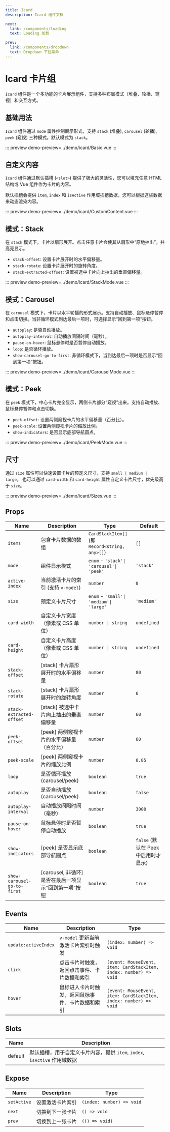```yaml
---
title: Icard
description: Icard 组件文档

next:
  link: /components/loading
  text: Loading 加载

prev:
  link: /components/dropdown
  text: Dropdown 下拉菜单
---
```


# Icard 卡片组

`Icard` 组件是一个多功能的卡片展示组件，支持多种布局模式（堆叠、轮播、窥视）和交互方式。

## 基础用法

`Icard` 组件通过 `mode` 属性控制展示形式，支持 `stack` (堆叠), `carousel` (轮播), `peek` (窥视) 三种模式。默认模式为 `stack`。

::: preview
demo-preview=../demo/icard/Basic.vue
:::

## 自定义内容

`Icard` 组件通过默认插槽 (`<slot>`) 提供了极大的灵活性，您可以填充任意 HTML 结构或 Vue 组件作为卡片的内容。

默认插槽会提供 `item`, `index` 和 `isActive` 作用域插槽数据，您可以根据这些数据来动态渲染内容。

::: preview
demo-preview=../demo/icard/CustomContent.vue
:::

## 模式：Stack

在 `stack` 模式下，卡片以扇形展开。点击任意卡片会使其从扇形中“原地抽出”，并高亮显示。

- `stack-offset`: 设置卡片展开时的水平偏移量。
- `stack-rotate`: 设置卡片展开时的旋转角度。
- `stack-extracted-offset`: 设置被选中卡片向上抽出的垂直偏移量。

::: preview
demo-preview=../demo/icard/StackMode.vue
:::

## 模式：Carousel

在 `carousel` 模式下，卡片以水平轮播的形式展示。支持自动播放、鼠标悬停暂停和点击切换。当非循环模式到达最后一项时，可选择显示“回到第一项”按钮。

- `autoplay`: 是否自动播放。
- `autoplay-interval`: 自动播放间隔时间（毫秒）。
- `pause-on-hover`: 鼠标悬停时是否暂停自动播放。
- `loop`: 是否循环播放。
- `show-carousel-go-to-first`: 非循环模式下，当到达最后一项时是否显示“回到第一项”按钮。

::: preview
demo-preview=../demo/icard/CarouselMode.vue
:::

## 模式：Peek 

在 `peek` 模式下，中心卡片完全显示，两侧卡片部分“窥视”出来。支持自动播放、鼠标悬停暂停和点击切换。

- `peek-offset`: 设置两侧窥视卡片的水平偏移量（百分比）。
- `peek-scale`: 设置两侧窥视卡片的缩放比例。
- `show-indicators`: 是否显示底部导航圆点。

::: preview
demo-preview=../demo/icard/PeekMode.vue
:::

## 尺寸

通过 `size` 属性可以快速设置卡片的预定义尺寸，支持 `small | medium | large`。
也可以通过 `card-width` 和 `card-height` 属性自定义卡片尺寸，优先级高于 `size`。

::: preview
demo-preview=../demo/icard/Sizes.vue
:::



## Props

| Name                        | Description                                           | Type                                           | Default                              |
| --------------------------- | ----------------------------------------------------- | ---------------------------------------------- | ------------------------------------ |
| `items`                     | 包含卡片数据的数组                                    | `CardStackItem[]` (即 `Record<string, any>[]`) | `[]`                                 |
| `mode`                      | 组件显示模式                                          | `enum` - `'stack'\| 'carousel'\| 'peek'`       | `'stack'`                            |
| `active-index`              | 当前激活卡片的索引 (支持 `v-model`)                   | `number`                                       | `0`                                  |
| `size`                      | 预定义卡片尺寸                                        | `enum` - `'small'\| 'medium'\| 'large'`        | `'medium'`                           |
| `card-width`                | 自定义卡片宽度（像素或 CSS 单位）                     | `number \| string`                             | `undefined`                          |
| `card-height`               | 自定义卡片高度（像素或 CSS 单位）                     | `number \| string`                             | `undefined`                          |
| `stack-offset`              | [stack] 卡片扇形展开时的水平偏移量                    | `number`                                       | `80`                                 |
| `stack-rotate`              | [stack] 卡片扇形展开时的旋转角度                      | `number`                                       | `6`                                  |
| `stack-extracted-offset`    | [stack] 被选中卡片向上抽出的垂直偏移量                | `number`                                       | `60`                                 |
| `peek-offset`               | [peek] 两侧窥视卡片的水平偏移量（百分比）             | `number`                                       | `60`                                 |
| `peek-scale`                | [peek] 两侧窥视卡片的缩放比例                         | `number`                                       | `0.85`                               |
| `loop`                      | 是否循环播放 (carousel/peek)                          | `boolean`                                      | `true`                               |
| `autoplay`                  | 是否自动播放 (carousel/peek)                          | `boolean`                                      | `false`                              |
| `autoplay-interval`         | 自动播放间隔时间（毫秒）                              | `number`                                       | `3000`                               |
| `pause-on-hover`            | 鼠标悬停时是否暂停自动播放                            | `boolean`                                      | `true`                               |
| `show-indicators`           | [peek] 是否显示底部导航圆点                           | `boolean`                                      | `false` (默认在 Peek 中启用时才显示) |
| `show-carousel-go-to-first` | [carousel, 非循环] 是否在最后一项显示“回到第一项”按钮 | `boolean`                                      | `true`                               |

## Events

| Name                 | Description                                      | Type                                                              |
| -------------------- | ------------------------------------------------ | ----------------------------------------------------------------- |
| `update:activeIndex` | `v-model` 更新当前激活卡片索引时触发             | `(index: number) => void`                                         |
| `click`              | 点击卡片时触发，返回点击事件、卡片数据和索引     | `(event: MouseEvent, item: CardStackItem, index: number) => void` |
| `hover`              | 鼠标进入卡片时触发，返回鼠标事件、卡片数据和索引 | `(event: MouseEvent, item: CardStackItem, index: number) => void` |

## Slots

| Name    | Description                                                               |
| ------- | ------------------------------------------------------------------------- |
| default | 默认插槽，用于自定义卡片内容，提供 `item`, `index`, `isActive` 作用域数据 |

## Expose

| Name        | Description      | Type                      |
| ----------- | ---------------- | ------------------------- |
| `setActive` | 设置激活卡片索引 | `(index: number) => void` |
| `next`      | 切换到下一张卡片 | `() => void`              |
| `prev`      | 切换到上一张卡片 | `(() => void)`            |
